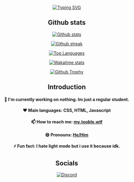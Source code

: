 <p align = "center">
<a href="https://github.com/tooblewtf"><img src="https://readme-typing-svg.demolab.com?font=Fira+Code&duration=1500&pause=1000&center=true&vCenter=true&multiline=true&width=435&height=100&lines=Hi!+I+am+tooblewtf.;Nice+to+meet+you!;Feel+free+to+check+out+my+projects!" alt="Typing SVG" /></a>
</p>



<h2 align="center">Github stats</h2>
<p align="center">
    <a href="https://github.com/tooblewtf"><img src = "https://github-readme-stats.vercel.app/api?username=tooblewtf&count_private=true&show_icons=true&theme=dark&line_height=28.8", alt = "Github stats"></a>
</p>

<p align="center">
  <a href="https://github.com/tooblewtf"><img src = "https://streak-stats.demolab.com?user=tooblewtf&theme=dark&date_format=M%20j%5B%2C%20Y%5D", alt = "Github streak" /></a>
</p>

<p align="center">
  <a href="https://github.com/tooblewtf"><img src = "https://github-readme-stats.vercel.app/api/top-langs/?username=tooblewtf&theme=dark&layout=normal&size_weight=0.5&count_weight=0.5&langs_count=9&card_width=500", alt = "Top Languages" /></a>
</p>
  
<p align="center">
  <a href="https://wakatime.com/@tooblewtf"><img src = "https://github-readme-stats.vercel.app/api/wakatime?username=tooblewtf&custom_title=tooblewtf's%20Wakatime%20Stats&layout=compact&theme=dark", alt = "Wakatime stats"></a>
</p>
    
<p align = "center">
  <a href="https://github.com/tooblewtf"><img src = "https://github-profile-trophy.vercel.app/?username=tooblewtf&column=4&theme=onestar", alt = "Github Trophy"></a>
    </p>




<h2 align="center">Introduction</h2>

<h4 align="center">
  🔭 I'm currently working on nothing. Im just a regular student.
</h4>
<h4 align="center">
  ❤️ Main languages: CSS, HTML, Javascript
</h4>
<h4 align="center">
  📫 How to reach me: <a href = "https://my.tooble.wtf">my.tooble.wtf</a>
</h4>
<h4 align="center">
  😄 Pronouns: <a href = "https://pronouns.org/he-him">He/Him</a>
</h4>
<h4 align="center">
  ⚡ Fun fact: I hate light mode but i use it because idk.
</h4>


<h2 align="center">Socials</h2>
<p align="center">
  <a href="https://discordapp.com/users/1270763934915366912"><img src ="https://lanyard.cnrad.dev/api/1270763934915366912", alt = "Discord"></a>
</p>
